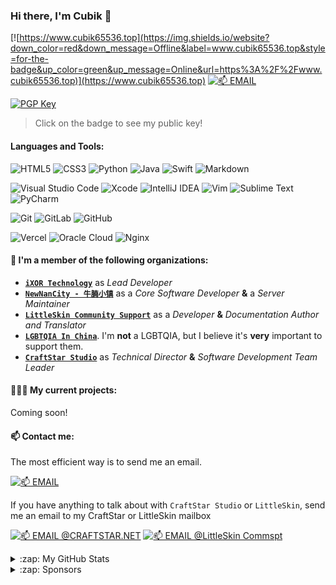### Hi there, I'm Cubik 👋

[![https://www.cubik65536.top](https://img.shields.io/website?down_color=red&down_message=Offline&label=www.cubik65536.top&style=for-the-badge&up_color=green&up_message=Online&url=https%3A%2F%2Fwww.cubik65536.top)](https://www.cubik65536.top)
[![📫 EMAIL](https://img.shields.io/badge/📫%20EMAIL-cubik65536%40cubik65356.top-informational?style=for-the-badge)](mailto:cubik65536@cubik65356.top)

[![PGP Key](https://img.shields.io/badge/My%20PGP%20Fingerprint-7C58%20C98C%203AB8%20004E%20046C%2016FA%204462%209FF0%20C890%20D359-%23FA7343?style=for-the-badge)](./pgp-public-key.txt)
> Click on the badge to see my public key!

#### Languages and Tools:

<img alt="HTML5" src="https://img.shields.io/badge/html5-%23E34F26.svg?style=for-the-badge&logo=html5&logoColor=white"/> <img alt="CSS3" src="https://img.shields.io/badge/css3-%231572B6.svg?style=for-the-badge&logo=css3&logoColor=white"/> <img alt="Python" src="https://img.shields.io/badge/python-%2314354C.svg?style=for-the-badge&logo=python&logoColor=white"/> <img alt="Java" src="https://img.shields.io/badge/java-%23ED8B00.svg?style=for-the-badge&logo=java&logoColor=white"/> <img alt="Swift" src="https://img.shields.io/badge/swift-%23FA7343.svg?style=for-the-badge&logo=swift&logoColor=white"/> <img alt="Markdown" src="https://img.shields.io/badge/markdown-%23000000.svg?style=for-the-badge&logo=markdown&logoColor=white"/>

<img alt="Visual Studio Code" src="https://img.shields.io/badge/VisualStudioCode-0078d7.svg?style=for-the-badge&logo=visual-studio-code&logoColor=white"/> <img alt="Xcode" src="https://img.shields.io/badge/Xcode-007ACC?style=for-the-badge&logo=Xcode&logoColor=white"/> <img alt="IntelliJ IDEA" src="https://img.shields.io/badge/IntelliJIDEA-000000.svg?style=for-the-badge&logo=intellij-idea&logoColor=white"/> <img alt="Vim" src="https://img.shields.io/badge/VIM-%2311AB00.svg?style=for-the-badge&logo=vim&logoColor=white"/> <img alt="Sublime Text" src="https://img.shields.io/badge/sublime_text-%23575757.svg?style=for-the-badge&logo=sublime-text&logoColor=important"/> <img alt="PyCharm" src="https://img.shields.io/badge/pycharm-143?style=for-the-badge&logo=pycharm&logoColor=black&color=black&labelColor=green"/>

<img alt="Git" src="https://img.shields.io/badge/git-%23F05033.svg?style=for-the-badge&logo=git&logoColor=white"/> <img alt="GitLab" src="https://img.shields.io/badge/gitlab-%23181717.svg?style=for-the-badge&logo=gitlab&logoColor=white"/> <img alt="GitHub" src="https://img.shields.io/badge/github-%23121011.svg?style=for-the-badge&logo=github&logoColor=white"/>

<img alt="Vercel" src="https://img.shields.io/badge/vercel-%23000000.svg?style=for-the-badge&logo=vercel&logoColor=white"/> <img alt="Oracle Cloud" src ="https://img.shields.io/badge/oracle-%23F00000.svg?style=for-the-badge&logo=oracle&logoColor=white" /> <img alt="Nginx" src="https://img.shields.io/badge/nginx-%23009639.svg?style=for-the-badge&logo=nginx&logoColor=white"/>

#### 🏢 I'm a member of the following organizations:

- **[`iXOR Technology`](https://github.com/iXORTech)** as *Lead Developer*
- **[`NewNanCity - 牛腩小镇`](https://github.com/NewNanCity)** as a *Core Software Developer* **&** a *Server Maintainer*
- **[`LittleSkin Community Support`](https://github.com/LittleSkinCommspt)** as a *Developer* **&** *Documentation Author and Translator*
- **[`LGBTQIA In China`](https://github.com/LGBT-CN)**. I'm **not** a LGBTQIA, but I believe it's **very** important to support them.
- **[`CraftStar Studio`](https://github.com/CraftStarStudio)** as *Technical Director* **&** *Software Development Team Leader*

#### 🧑🏻‍💻 My current projects:

Coming soon!

#### 📫 Contact me:

The most efficient way is to send me an email.

[![📫 EMAIL](https://img.shields.io/badge/📫%20EMAIL-cubik65536%40cubik65356.top-informational?style=for-the-badge)](mailto:cubik65536@cubik65356.top)

If you have anything to talk about with `CraftStar Studio` or `LittleSkin`, send me an email to my CraftStar or LittleSkin mailbox

[![📫 EMAIL @CRAFTSTAR.NET](https://img.shields.io/badge/📫%20EMAIL%40CRAFTSTAR.NET-cubik65536%40craftstar.net-informational?style=for-the-badge)](mailto:cubik65536@craftstar.net)
[![📫 EMAIL @LittleSkin Commspt](https://img.shields.io/badge/📫%20EMAIL%40LittleSkin%20Commspt-cubik65536%40commspt.littlesk.in-informational?style=for-the-badge)](mailto:cubik65536@commspt.littlesk.in)

<details>
  <summary>:zap: My GitHub Stats</summary>

  <img align="left" alt="Cubik65536's GitHub Stats" src="https://github-readme-stats.cubik65536.top/api?username=Cubik65536&count_private=true&theme=blue-green&show_icons=true" />
  
  <img align="left" alt="Cubik65536's Top Langs" src="https://github-readme-stats.cubik65536.top/api/top-langs/?username=Cubik65536&layout=compact&count_private=true&theme=blue-green" />

</details>

<details>
  <summary>:zap: Sponsors </summary>
  
  <br/>
  <b>Thanks to <a href="https://www.realmidc.net/">RealmIDC</a> for providing me network and computing resources</b>
  <br/><br/>
  <a href="https://www.realmidc.net/"><img src="https://img.cubik65536.top/RealmidcLogo.png" width="320"/></a>
  <br/>
  
  ---

  <b>Support me on <a href="https://www.afdian.net/@cubik65536?tab=home">afdian.net</a>!</b>
  
  <h3>By me a coffee: </h3>

  * [@Cursor-S](https://github.com/Cursor-S)

  <h3>Sponsors from May 2021: </h3>

  * WUTONG

  Thanks for your supports!
  
</details>
